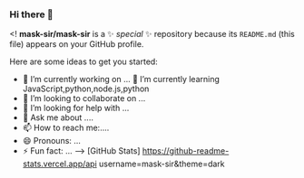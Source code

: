 ### Hi there 👋

<!
**mask-sir/mask-sir** is a ✨ _special_ ✨ repository because its `README.md` (this file) appears on your GitHub profile.

Here are some ideas to get you started:

- 🔭 I’m currently working on ...
 🌱 I’m currently learning JavaScript,python,node.js,python
- 👯 I’m looking to collaborate on ...
- 🤔 I’m looking for help with ...
- 💬 Ask me about ....
- 📫 How to reach me:....
- 😄 Pronouns: ...
- ⚡ Fun fact: ...
-->
[GitHub Stats] https://github-readme-stats.vercel.app/api username=mask-sir&theme=dark
